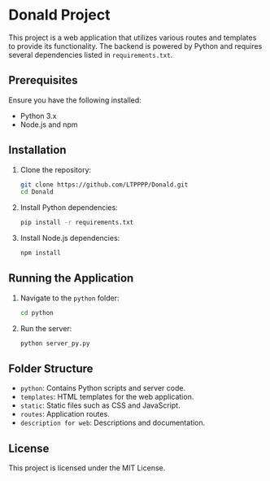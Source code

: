 # Donald Project

This project is a web application that utilizes various routes and templates to provide its functionality. The backend is powered by Python and requires several dependencies listed in `requirements.txt`.

## Prerequisites

Ensure you have the following installed:

- Python 3.x
- Node.js and npm

## Installation

1. Clone the repository:

   ```bash
   git clone https://github.com/LTPPPP/Donald.git
   cd Donald
   ```
2. Install Python dependencies:

   ```bash
   pip install -r requirements.txt
   ```
3. Install Node.js dependencies:

   ```bash
   npm install
   ```

## Running the Application

1. Navigate to the `python` folder:

   ```bash
   cd python
   ```
2. Run the server:

   ```bash
   python server_py.py
   ```

## Folder Structure

- `python`: Contains Python scripts and server code.
- `templates`: HTML templates for the web application.
- `static`: Static files such as CSS and JavaScript.
- `routes`: Application routes.
- `description for web`: Descriptions and documentation.

## License

This project is licensed under the MIT License.
